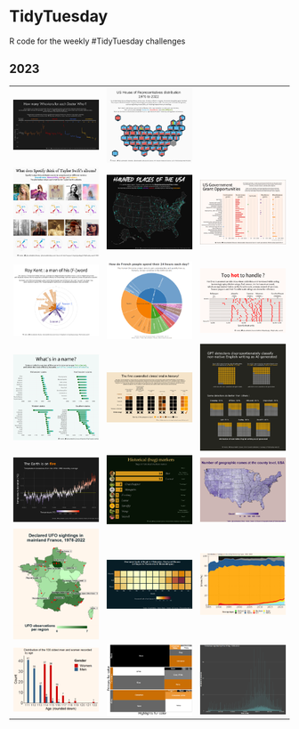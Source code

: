 # TidyTuesday

R code for the weekly #TidyTuesday challenges

## 2023

<table>

 <tr align="center" >
    <td width="33%"> <img src="https://github.com/Haclio/TidyTuesday/blob/main/2023/2023-W48/drwho.png?raw=true"  title="Doctor Who episodes - week 48"></td>
    <td width="33%"> <img src="https://github.com/Haclio/TidyTuesday/blob/main/2023/2023-W45/house.png?raw=true"  title="US House elections - week 45"> </td>
   </tr>
  <tr align="center" >
    <td width="33%"> <img src="https://github.com/Haclio/TidyTuesday/blob/main/2023/2023-W42/taylor.png?raw=true"  title="Taylor Swift's Spotify metrics - week 42"> </td>
    <td width="33%"> <img src="https://github.com/Haclio/TidyTuesday/blob/main/2023/2023-W41/haunted.png?raw=true"  title="Haunted Places of the USA - week 41"> </td>
    <td width="33%"> <img src="https://github.com/Haclio/TidyTuesday/blob/main/2023/2023-W40/grants.png?raw=true"  title="US Government Grants - week 40"> </td>
   </tr>
  <tr align="center">
    <td width="33%"> <img src="https://github.com/Haclio/TidyTuesday/blob/main/2023/2023-W39/roykent.png?raw=true" title="Roy Kent's f-cks - week 39"> </td>
    <td width="33%"> <img src="https://github.com/Haclio/TidyTuesday/blob/main/2023/2023-W37/staticplot.png?raw=true" title="The Human Chronome Project - week 37"> </td> 
    <td width="33%"> <img src="https://github.com/Haclio/TidyTuesday/blob/main/2023/2023-W32/hotones.png?raw=true" title="Hot Ones podcast sauces and their Scoville rating - week 32"> </td> 
   </tr>
  <tr align="center">
    <td width="33%"> <img src="https://github.com/Haclio/TidyTuesday/blob/main/2023/2023-W31/statenames2.png?raw=true" title="First version of state names and their entry in the US of A - week 31"> </td> 
    <td width="33%"> <img src="https://github.com/Haclio/TidyTuesday/blob/main/2023/2023-W30/scurvy.png?raw=true" title="Lind's 1747 scurvy controlled clinical trial - week 30"> </td> 
    <td width="33%"> <img src="https://github.com/Haclio/TidyTuesday/blob/main/2023/2023-W29/detectors.png?raw=true" title="GPT detectors and their bias towards non-native writers - week 29"> </td> 
   </tr>
  <tr align="center">
    <td width="33%"> <img src="https://github.com/Haclio/TidyTuesday/blob/main/2023/2023-W28/temps.png?raw=true" title="Global temperature deviations - week 28"> </td>
    <td width="33%"> <img src="https://github.com/Haclio/TidyTuesday/blob/main/2023/2023-W27/bugnames.png?raw=true" title="Bug names in US historical markers - week 27"> </td> 
    <td width="33%"> <img src="https://github.com/Haclio/TidyTuesday/blob/main/2023/2023-W26/US_geographical_names.png?raw=true" title="US geographical names distribution - week 26"> </td> 
   </tr>
  <tr align="center">
    <td width="33%"> <img src="https://github.com/Haclio/TidyTuesday/blob/main/2023/2023-W25/plot2.png?raw=true" title="UFO sightings in France - week 25"> </td> 
   <td width="33%"> <img src="https://github.com/Haclio/TidyTuesday/blob/main/2023/2023-W24/SAFI.png?raw=true" title="Tanzania/Mozambique villages lack of food - week 24"> </td> 
    <td width="33%"> <img src="https://github.com/Haclio/TidyTuesday/blob/main/2023/2023-W23/Energyproduction.png?raw=true" title="French energy production - week 23"> </td> 
   </tr>
  <tr align="center">
    <td width="33%"> <img src="https://github.com/Haclio/TidyTuesday/blob/main/2023/2023-W22/age.png?raw=true" title="Centenarians ages - week 22"> </td> 
    <td width="33%"> <img src="https://github.com/Haclio/TidyTuesday/blob/main/2023/2023-W21/Squirrelfur.png?raw=true" title="Central Park squirrels fur color - week 21"> </td> 
    <td width="33%"> <img src="https://github.com/Haclio/TidyTuesday/blob/main/2023/2023-W20/tpertime-all.png?raw=true" title="US Tornadoes by time of report - week 20"> </td> 
   </tr>
</table>  

